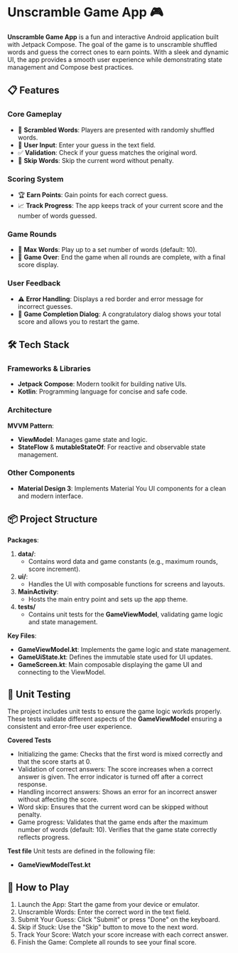 # Unscramble Game App 🎮
**Unscramble Game App** is a fun and interactive Android application built with Jetpack Compose. The goal of the game is to unscramble shuffled words and guess the correct ones to earn points. With a sleek and dynamic UI, the app provides a smooth user experience while demonstrating state management and Compose best practices.

## 📋 Features

### Core Gameplay
   - 📝 **Scrambled Words**: Players are presented with randomly shuffled words.
   - 🔡 **User Input**: Enter your guess in the text field.
   - ✅ **Validation**: Check if your guess matches the original word.
   - 🔄 **Skip Words**: Skip the current word without penalty.

### Scoring System
   - 🏆 **Earn Points**: Gain points for each correct guess.
   - 📈 **Track Progress**: The app keeps track of your current score and the number of words guessed.

### Game Rounds
   - 🚀 **Max Words**: Play up to a set number of words (default: 10).
   - 🛑 **Game Over**: End the game when all rounds are complete, with a final score display.

### User Feedback
   - ⚠️ **Error Handling**: Displays a red border and error message for incorrect guesses.
   - 🎉 **Game Completion Dialog**: A congratulatory dialog shows your total score and allows you to restart the game.


## 🛠️ Tech Stack

### Frameworks & Libraries
   - **Jetpack Compose**: Modern toolkit for building native UIs.
   - **Kotlin**: Programming language for concise and safe code.

### Architecture
**MVVM Pattern**:
   - **ViewModel**: Manages game state and logic.
   - **StateFlow** & **mutableStateOf**: For reactive and observable state management.

### Other Components
   - **Material Design 3**: Implements Material You UI components for a clean and modern interface.

## 📦 Project Structure
**Packages**:
1. **data/**:
   - Contains word data and game constants (e.g., maximum rounds, score increment).
2. **ui/**:
   - Handles the UI with composable functions for screens and layouts.
3. **MainActivity**:
   - Hosts the main entry point and sets up the app theme.
4. **tests/**
   - Contains unit tests for the **GameViewModel**, validating game logic and state management. 

**Key Files**:
   - **GameViewModel.kt**: Implements the game logic and state management.
   - **GameUiState.kt**: Defines the immutable state used for UI updates.
   - **GameScreen.kt**: Main composable displaying the game UI and connecting to the ViewModel.

## 🧪 Unit Testing
The project includes unit tests to ensure the game logic workds properly. These tests validate different aspects of the **GameViewModel** ensuring a consistent and error-free user experience.

**Covered Tests**
   - Initializing the game: Checks that the first word is mixed correctly and that the score starts at 0.
   - Validation of correct answers: The score increases when a correct answer is given. The error indicator is turned off after a correct response.
   - Handling incorrect answers: Shows an error for an incorrect answer without affecting the score.
   - Word skip: Ensures that the current word can be skipped without penalty.
   - Game progress: Validates that the game ends after the maximum number of words (default: 10). Verifies that the game state correctly reflects progress.

**Test file**
Unit tests are defined in the following file:
   - **GameViewModelTest.kt**

## 🚀 How to Play
1. Launch the App: Start the game from your device or emulator.
2. Unscramble Words: Enter the correct word in the text field.
3. Submit Your Guess: Click "Submit" or press "Done" on the keyboard.
4. Skip if Stuck: Use the "Skip" button to move to the next word.
5. Track Your Score: Watch your score increase with each correct answer.
6. Finish the Game: Complete all rounds to see your final score.